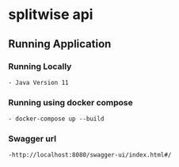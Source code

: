 # splitwise api

## Running Application

### Running Locally
    - Java Version 11

### Running using docker compose
    - docker-compose up --build
    
### Swagger url
    -http://localhost:8080/swagger-ui/index.html#/

